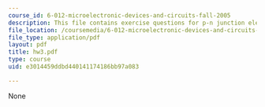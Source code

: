 ```yaml
---
course_id: 6-012-microelectronic-devices-and-circuits-fall-2005
description: This file contains exercise questions for p-n junction electrostatics.
file_location: /coursemedia/6-012-microelectronic-devices-and-circuits-fall-2005/e3014459ddbd440141174186bb97a083_hw3.pdf
file_type: application/pdf
layout: pdf
title: hw3.pdf
type: course
uid: e3014459ddbd440141174186bb97a083

---
```

None